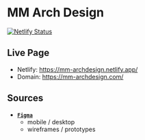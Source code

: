 # MM Arch Design

[![Netlify Status](https://api.netlify.com/api/v1/badges/8e3b7c7d-038d-41b6-bd7a-b11181077df0/deploy-status)](https://app.netlify.com/sites/mm-archdesign/deploys)

## Live Page
- Netlify: https://mm-archdesign.netlify.app/
- Domain: https://mm-archdesign.com/
## Sources
- [**`Figma`**][Figma-link]
  - mobile / desktop
  - wireframes / prototypes

[Figma-Link]: https://www.figma.com/file/m23EAY6CCgUDEHSuVaDoyu/Hi--Fi-Prototype?node-id=401%3A3331